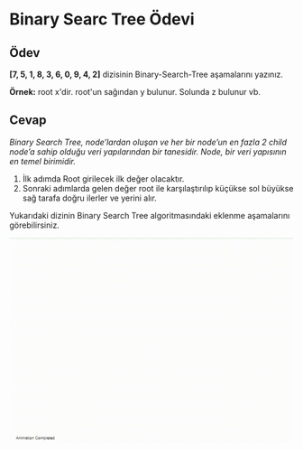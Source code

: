 # Binary Searc Tree Ödevi

## Ödev

**[7, 5, 1, 8, 3, 6, 0, 9, 4, 2]** dizisinin Binary-Search-Tree aşamalarını yazınız.

**Örnek:** root x'dir. root'un sağından y bulunur. Solunda z bulunur vb.

## Cevap

*Binary Search Tree, node’lardan oluşan ve her bir node’un en fazla 2 child node’a sahip olduğu veri yapılarından bir tanesidir.*
*Node, bir veri yapısının en temel birimidir.*

1. İlk adımda Root girilecek ilk değer olacaktır. 
2. Sonraki adımlarda gelen değer root ile karşılaştırılıp küçükse sol büyükse sağ tarafa doğru ilerler ve yerini alır.

Yukarıdaki dizinin Binary Search Tree algoritmasındaki eklenme aşamalarını görebilirsiniz.

![BinarySearchTree](./BinarySearchTree.gif)